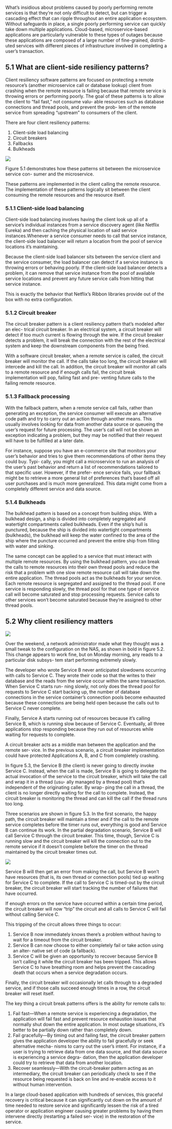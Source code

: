 What’s insidious about problems caused by poorly performing remote services is that they’re not only difficult to detect, but can trigger a cascading effect that can ripple throughout an entire application ecosystem. Without safeguards in place, a single poorly performing service can quickly take down multiple applications. Cloud-based, microservice-based applications are particularly vulnerable to these types of outages because these applications are composed of a large number of fine-grained, distrib- uted services with different pieces of infrastructure involved in completing a user’s transaction.

## 5.1 What are client-side resiliency patterns?

Client resiliency software patterns are focused on protecting a remote resource’s (another microservice call or database lookup) client from crashing when the remote resource is failing because that remote service is throwing errors or performing poorly. The goal of these patterns is to allow the client to “fail fast,” not consume valu- able resources such as database connections and thread pools, and prevent the prob- lem of the remote service from spreading “upstream” to consumers of the client.

There are four client resiliency patterns:

1. Client-side load balancing  
2. Circuit breakers  
3. Fallbacks  
4. Bulkheads  

<img src="https://github.com/Lelouch-Lamperouge-Code-Geass/TechnicalKnowledge/blob/master/ProgrammingLanguage/Java/Spring%20Microservices%20in%20Action/Photos/Figure%205.1.png">

Figure 5.1 demonstrates how these patterns sit between the microservice service con- sumer and the microservice.

These patterns are implemented in the client calling the remote resource. The implementation of these patterns logically sit between the client consuming the remote resources and the resource itself.

### 5.1.1 Client-side load balancing

Client-side load balancing involves having the client look up all of a service’s individual instances from a service discovery agent (like Netflix Eureka) and then caching the physical location of said service instances.Whenever a service consumer needs to call that service instance, the client-side load balancer will return a location from the pool of service locations it’s maintaining.

Because the client-side load balancer sits between the service client and the service consumer, the load balancer can detect if a service instance is throwing errors or behaving poorly. If the client-side load balancer detects a problem, it can remove that service instance from the pool of available service locations and prevent any future service calls from hitting that service instance.

This is exactly the behavior that Netflix’s Ribbon libraries provide out of the box with no extra configuration.

### 5.1.2 Circuit breaker

The circuit breaker pattern is a client resiliency pattern that’s modeled after an elec- trical circuit breaker. In an electrical system, a circuit breaker will detect if too much current is flowing through the wire. If the circuit breaker detects a problem, it will break the connection with the rest of the electrical system and keep the downstream components from the being fried.

With a software circuit breaker, when a remote service is called, the circuit breaker will monitor the call. If the calls take too long, the circuit breaker will intercede and kill the call. In addition, the circuit breaker will monitor all calls to a remote resource and if enough calls fail, the circuit break implementation will pop, failing fast and pre- venting future calls to the failing remote resource.

### 5.1.3 Fallback processing

With the fallback pattern, when a remote service call fails, rather than generating an exception, the service consumer will execute an alternative code path and try to carry out an action through another means. This usually involves looking for data from another data source or queueing the user’s request for future processing. The user’s call will not be shown an exception indicating a problem, but they may be notified that their request will have to be fulfilled at a later date.

For instance, suppose you have an e-commerce site that monitors your user’s behavior and tries to give them recommendations of other items they could buy. Typi- cally, you might call a microservice to run an analysis of the user’s past behavior and return a list of recommendations tailored to that specific user. However, if the prefer- ence service fails, your fallback might be to retrieve a more general list of preferences that’s based off all user purchases and is much more generalized. This data might come from a completely different service and data source.

### 5.1.4 Bulkheads

The bulkhead pattern is based on a concept from building ships. With a bulkhead design, a ship is divided into completely segregated and watertight compartments called bulkheads. Even if the ship’s hull is punctured, because the ship is divided into watertight compartments (bulkheads), the bulkhead will keep the water confined to the area of the ship where the puncture occurred and prevent the entire ship from filling with water and sinking.

The same concept can be applied to a service that must interact with multiple remote resources. By using the bulkhead pattern, you can break the calls to remote resources into their own thread pools and reduce the risk that a problem with one slow remote resource call will take down the entire application. The thread pools act as the bulkheads for your service. Each remote resource is segregated and assigned to the thread pool. If one service is responding slowly, the thread pool for that one type of service call will become saturated and stop processing requests. Service calls to other services won’t become saturated because they’re assigned to other thread pools.

## 5.2 Why client resiliency matters

<img src="https://github.com/Lelouch-Lamperouge-Code-Geass/TechnicalKnowledge/blob/master/ProgrammingLanguage/Java/Spring%20Microservices%20in%20Action/Photos/Figure%205.2.png">

Over the weekend, a network administrator made what they thought was a small tweak to the configuration on the NAS, as shown in bold in figure 5.2. This change appears to work fine, but on Monday morning, any reads to a particular disk subsys- tem start performing extremely slowly.

The developer who wrote Service B never anticipated slowdowns occurring with calls to Service C. They wrote their code so that the writes to their database and the reads from the service occur within the same transaction. When Service C starts run- ning slowly, not only does the thread pool for requests to Service C start backing up, the number of database connections in the service container’s connection pools become exhausted because these connections are being held open because the calls out to Service C never complete.

Finally, Service A starts running out of resources because it’s calling Service B, which is running slow because of Service C. Eventually, all three applications stop responding because they run out of resources while waiting for requests to complete.

A circuit breaker acts as a middle man between the application and the remote ser- vice. In the previous scenario, a circuit breaker implementation could have protected Applications A, B, and C from completely crashing.

In figure 5.3, the Service B (the client) is never going to directly invoke Service C. Instead, when the call is made, Service B is going to delegate the actual invocation of the service to the circuit breaker, which will take the call and wrap it in a thread (usu- ally managed by a thread pool) that’s independent of the originating caller. By wrap- ping the call in a thread, the client is no longer directly waiting for the call to complete. Instead, the circuit breaker is monitoring the thread and can kill the call if the thread runs too long.

Three scenarios are shown in figure 5.3. In the first scenario, the happy path, the circuit breaker will maintain a timer and if the call to the remote service completes before the timer runs out, everything is good and Service B can continue its work. In the partial degradation scenario, Service B will call Service C through the circuit breaker. This time, though, Service C is running slow and the circuit breaker will kill the connection out to the remote service if it doesn’t complete before the timer on the thread maintained by the circuit breaker times out.

<img src="https://github.com/Lelouch-Lamperouge-Code-Geass/TechnicalKnowledge/blob/master/ProgrammingLanguage/Java/Spring%20Microservices%20in%20Action/Photos/Figure%205.3.png">

Service B will then get an error from making the call, but Service B won’t have resources (that is, its own thread or connection pools) tied up waiting for Service C to complete. If the call to Service C is timed-out by the circuit breaker, the circuit breaker will start tracking the number of failures that have occurred.

If enough errors on the service have occurred within a certain time period, the circuit breaker will now “trip” the circuit and all calls to Service C will fail without calling Service C.

This tripping of the circuit allows three things to occur:

1. Service B now immediately knows there’s a problem without having to wait for a timeout from the circuit breaker.  
2. Service B can now choose to either completely fail or take action using an alter- native set of code (a fallback).  
3. Service C will be given an opportunity to recover because Service B isn’t calling it while the circuit breaker has been tripped. This allows Service C to have breathing room and helps prevent the cascading death that occurs when a service degradation occurs.  

Finally, the circuit breaker will occasionally let calls through to a degraded service, and if those calls succeed enough times in a row, the circuit breaker will reset itself.

The key thing a circuit break patterns offers is the ability for remote calls to:

1. Fail fast—When a remote service is experiencing a degradation, the application will fail fast and prevent resource exhaustion issues that normally shut down the entire application. In most outage situations, it’s better to be partially down rather than completely down.  
2. Fail gracefully—By timing out and failing fast, the circuit breaker pattern gives the application developer the ability to fail gracefully or seek alternative mecha- nisms to carry out the user’s intent. For instance, if a user is trying to retrieve data from one data source, and that data source is experiencing a service degra- dation, then the application developer could try to retrieve that data from another location.  
3. Recover seamlessly—With the circuit-breaker pattern acting as an intermediary, the circuit breaker can periodically check to see if the resource being requested is back on line and re-enable access to it without human intervention.  

In a large cloud-based application with hundreds of services, this graceful recovery is critical because it can significantly cut down on the amount of time needed to restore service and significantly lessen the risk of a tired operator or application engineer causing greater problems by having them intervene directly (restarting a failed ser- vice) in the restoration of the service.  

